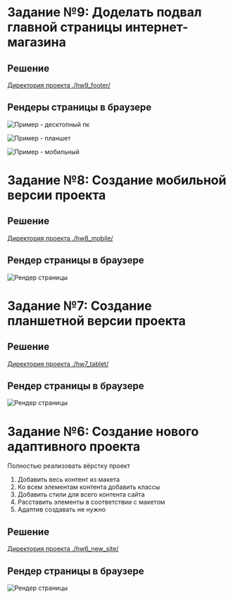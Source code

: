 # Задание №9: Доделать подвал главной страницы интернет-магазина

## Решение

[Директория проекта ./hw9_footer/](hw9_footer/)

## Рендеры страницы в браузере

![Пример - десктопный пк](hw9_footer/refs/hw9-example-1600.png)

![Пример - планшет](hw9_footer/refs/hw9-example-768.png)

![Пример - мобильный](hw9_footer/refs/hw9-example-375.png)


# Задание №8: Создание мобильной версии проекта

## Решение

[Директория проекта ./hw8_mobile/](hw8_mobile/)

## Рендер страницы в браузере

![Рендер страницы](hw8_mobile/refs/hw8-example.png)

# Задание №7: Создание планшетной версии проекта

## Решение

[Директория проекта ./hw7_tablet/](hw7_tablet/)

## Рендер страницы в браузере

![Рендер страницы](hw7_tablet/refs/hw7-example.png)

# Задание №6: Создание нового адаптивного проекта

Полностью реализовать вёрстку проект

1. Добавить весь контент из макета
2. Ко всем элементам контента добавить классы
3. Добавить стили для всего контента сайта
4. Расставить элементы в соответствии с макетом
5. Адаптив создавать не нужно

## Решение

[Директория проекта ./hw6_new_site/](hw6_new_site/)

## Рендер страницы в браузере

![Рендер страницы](hw6_new_site/refs/example.png)
